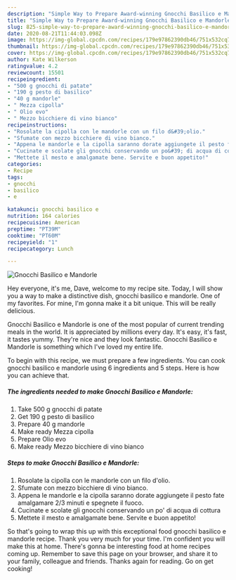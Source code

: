```yaml
---
description: "Simple Way to Prepare Award-winning Gnocchi Basilico e Mandorle"
title: "Simple Way to Prepare Award-winning Gnocchi Basilico e Mandorle"
slug: 825-simple-way-to-prepare-award-winning-gnocchi-basilico-e-mandorle
date: 2020-08-21T11:44:03.098Z
image: https://img-global.cpcdn.com/recipes/179e97862390db46/751x532cq70/gnocchi-basilico-e-mandorle-recipe-main-photo.jpg
thumbnail: https://img-global.cpcdn.com/recipes/179e97862390db46/751x532cq70/gnocchi-basilico-e-mandorle-recipe-main-photo.jpg
cover: https://img-global.cpcdn.com/recipes/179e97862390db46/751x532cq70/gnocchi-basilico-e-mandorle-recipe-main-photo.jpg
author: Kate Wilkerson
ratingvalue: 4.2
reviewcount: 15501
recipeingredient:
- "500 g gnocchi di patate"
- "190 g pesto di basilico"
- "40 g mandorle"
- " Mezza cipolla"
- " Olio evo"
- " Mezzo bicchiere di vino bianco"
recipeinstructions:
- "Rosolate la cipolla con le mandorle con un filo d&#39;olio."
- "Sfumate con mezzo bicchiere di vino bianco."
- "Appena le mandorle e la cipolla saranno dorate aggiungete il pesto fate amalgamare 2/3 minuti e spegnete il fuoco."
- "Cucinate e scolate gli gnocchi conservando un po&#39; di acqua di cottura"
- "Mettete il mesto e amalgamate bene. Servite e buon appetito!"
categories:
- Recipe
tags:
- gnocchi
- basilico
- e

katakunci: gnocchi basilico e 
nutrition: 164 calories
recipecuisine: American
preptime: "PT39M"
cooktime: "PT60M"
recipeyield: "1"
recipecategory: Lunch

---
```



![Gnocchi Basilico e Mandorle](https://img-global.cpcdn.com/recipes/179e97862390db46/751x532cq70/gnocchi-basilico-e-mandorle-recipe-main-photo.jpg)

Hey everyone, it's me, Dave, welcome to my recipe site. Today, I will show you a way to make a distinctive dish, gnocchi basilico e mandorle. One of my favorites. For mine, I'm gonna make it a bit unique. This will be really delicious.



Gnocchi Basilico e Mandorle is one of the most popular of current trending meals in the world. It is appreciated by millions every day. It's easy, it's fast, it tastes yummy. They're nice and they look fantastic. Gnocchi Basilico e Mandorle is something which I've loved my entire life.


To begin with this recipe, we must prepare a few ingredients. You can cook gnocchi basilico e mandorle using 6 ingredients and 5 steps. Here is how you can achieve that.

<!--inarticleads1-->

##### The ingredients needed to make Gnocchi Basilico e Mandorle:

1. Take 500 g gnocchi di patate
1. Get 190 g pesto di basilico
1. Prepare 40 g mandorle
1. Make ready  Mezza cipolla
1. Prepare  Olio evo
1. Make ready  Mezzo bicchiere di vino bianco




<!--inarticleads2-->

##### Steps to make Gnocchi Basilico e Mandorle:

1. Rosolate la cipolla con le mandorle con un filo d&#39;olio.
1. Sfumate con mezzo bicchiere di vino bianco.
1. Appena le mandorle e la cipolla saranno dorate aggiungete il pesto fate amalgamare 2/3 minuti e spegnete il fuoco.
1. Cucinate e scolate gli gnocchi conservando un po&#39; di acqua di cottura
1. Mettete il mesto e amalgamate bene. Servite e buon appetito!




So that's going to wrap this up with this exceptional food gnocchi basilico e mandorle recipe. Thank you very much for your time. I'm confident you will make this at home. There's gonna be interesting food at home recipes coming up. Remember to save this page on your browser, and share it to your family, colleague and friends. Thanks again for reading. Go on get cooking!

